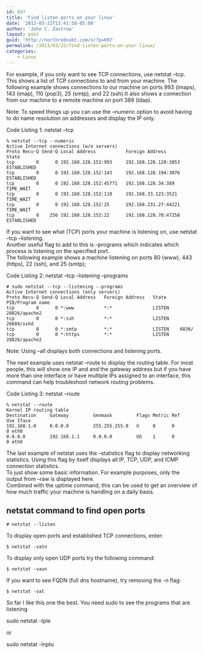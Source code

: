 ```yaml
---
id: 697
title: 'Find listen ports on your linux'
date: '2013-03-22T13:41:58-05:00'
author: 'John C. Zastrow'
layout: post
guid: 'http://northredoubt.com/n/?p=697'
permalink: /2013/03/22/find-listen-ports-on-your-linux/
categories:
    - Linux
---
```


For example, if you only want to see TCP connections, use netstat –tcp.  
This shows a list of TCP connections to and from your machine. The following example shows connections to our machine on ports 993 (imaps), 143 (imap), 110 (pop3), 25 (smtp), and 22 (ssh).It also shows a connection from our machine to a remote machine on port 389 (ldap).

Note: To speed things up you can use the –numeric option to avoid having to do name resolution on addresses and display the IP only.

Code Listing 1: netstat –tcp

```
% netstat --tcp --numeric  
Active Internet connections (w/o servers)  
Proto Recv-Q Send-Q Local Address           Foreign Address         State       
tcp        0      0 192.168.128.152:993     192.168.128.120:3853   ESTABLISHED
tcp        0      0 192.168.128.152:143     192.168.128.194:3076   ESTABLISHED
tcp        0      0 192.168.128.152:45771   192.168.128.34:389      TIME_WAIT
tcp        0      0 192.168.128.152:110     192.168.33.123:3521     TIME_WAIT
tcp        0      0 192.168.128.152:25      192.168.231.27:44221    TIME_WAIT
tcp        0    256 192.168.128.152:22      192.168.128.78:47258   ESTABLISHED
```

If you want to see what (TCP) ports your machine is listening on, use netstat –tcp –listening.  
Another useful flag to add to this is –programs which indicates which process is listening on the specified port.  
The following example shows a machine listening on ports 80 (www), 443 (https), 22 (ssh), and 25 (smtp);

Code Listing 2: netstat –tcp –listening –programs

```
# sudo netstat --tcp --listening --programs
Active Internet connections (only servers)
Proto Recv-Q Send-Q Local Address   Foreign Address   State     PID/Program name
tcp        0      0 *:www           *:*               LISTEN    28826/apache2
tcp        0      0 *:ssh           *:*               LISTEN    26604/sshd
tcp        0      0 *:smtp          *:*               LISTEN    6836/
tcp        0      0 *:https         *:*               LISTEN    28826/apache2
```

Note: Using –all displays both connections and listening ports.

The next example uses netstat –route to display the routing table. For most people, this will show one IP and and the gateway address but if you have more than one interface or have multiple IPs assigned to an interface, this command can help troubleshoot network routing problems.

Code Listing 3: netstat –route

```
% netstat --route
Kernel IP routing table
Destination     Gateway         Genmask         Flags Metric Ref    Use Iface
192.168.1.0     0.0.0.0         255.255.255.0   U     0      0        0 eth0
0.0.0.0         192.168.1.1     0.0.0.0         UG    1      0        0 eth0
```

The last example of netstat uses the –statistics flag to display networking statistics. Using this flag by itself displays all IP, TCP, UDP, and ICMP connection statistics.  
To just show some basic information. For example purposes, only the output from –raw is displayed here.  
Combined with the uptime command, this can be used to get an overview of how much traffic your machine is handling on a daily basis.

## netstat command to find open ports

```
# netstat --listen
```

  
To display open ports and established TCP connections, enter:  
```
$ netstat -vatn
```

  
To display only open UDP ports try the following command:  
```
$ netstat -vaun
```

  
If you want to see FQDN (full dns hostname), try removing the -n flag:  
```
$ netstat -vat
```

So far I like this one the best. You need sudo to see the programs that are listening

sudo netstat -tple

or

sudo netstat -lnptu